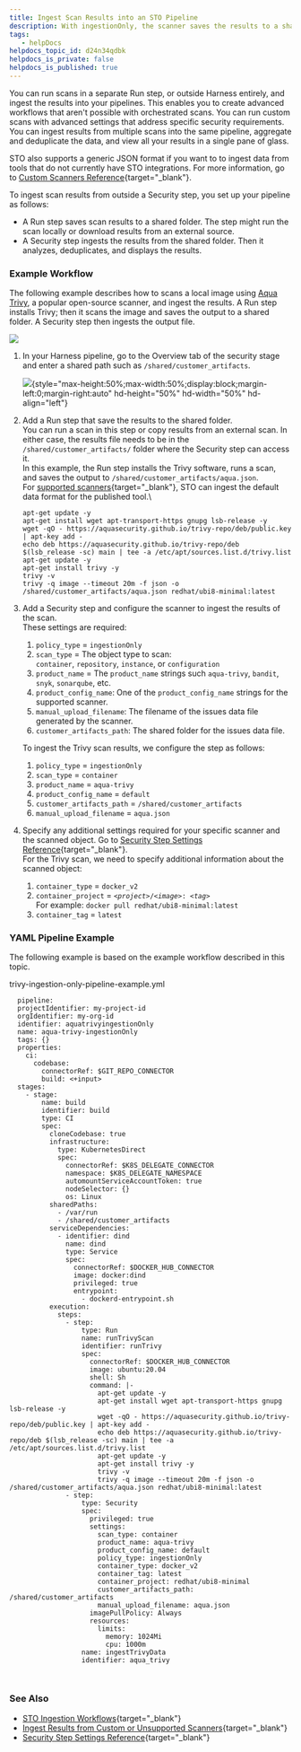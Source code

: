 ```yaml
---
title: Ingest Scan Results into an STO Pipeline
description: With ingestionOnly, the scanner saves the results to a shared folder. The pipeline then ingests this data and analyzes, deduplicates, and displays the results.
tags: 
   - helpDocs
helpdocs_topic_id: d24n34qdbk
helpdocs_is_private: false
helpdocs_is_published: true
---
```


You can run scans in a separate Run step, or outside Harness entirely,
and ingest the results into your pipelines. This enables you to create
advanced workflows that aren\'t possible with orchestrated scans. You
can run custom scans with advanced settings that address specific
security requirements. You can ingest results from multiple scans into
the same pipeline, aggregate and deduplicate the data, and view all your
results in a single pane of glass.

STO also supports a generic JSON format if you want to to ingest data
from tools that do not currently have STO integrations. For more
information, go to [Custom Scanners
Reference](https://docs.harness.io/article/ymkcm5lypf){target="_blank"}.

To ingest scan results from outside a Security step, you set up your
pipeline as follows:

-   A Run step saves scan results to a shared folder. The step might run
    the scan locally or download results from an external source.
-   A Security step ingests the results from the shared folder. Then it
    analyzes, deduplicates, and displays the results.

### Example Workflow

The following example describes how to scans a local image using [Aqua
Trivy](https://aquasecurity.github.io/trivy/dev/docs/), a popular
open-source scanner, and ingest the results. A Run step installs Trivy;
then it scans the image and saves the output to a shared folder. A
Security step then ingests the output file.

![](https://files.helpdocs.io/kw8ldg1itf/articles/d24n34qdbk/1663169627027/ingestion-only-pipeline-trivy.png)

1.  In your Harness pipeline, go to the Overview tab of the security
    stage and enter a shared path such as `/shared/customer_artifacts`.

    ![](https://files.helpdocs.io/kw8ldg1itf/articles/ijkyokxrot/1661880426879/sto-pipeline-shared-path.png){style="max-height:50%;max-width:50%;display:block;margin-left:0;margin-right:auto"
    hd-height="50%" hd-width="50%" hd-align="left"}

2.  Add a Run step that save the results to the shared folder.\
    You can run a scan in this step or copy results from an external
    scan. In either case, the results file needs to be in the
    `/shared/customer_artifacts/` folder where the Security step can
    access it.\
    In this example, the Run step installs the Trivy software, runs a
    scan, and saves the output to
    `/shared/customer_artifacts/aqua.json`.\
    For [supported
    scanners](https://docs.harness.io/article/0k0iubnzql#scanners_target_types_and_scan_approach){target="_blank"},
    STO can ingest the default data format for the published tool.\

    ``` {.hljs .yaml}
    apt-get update -y
    apt-get install wget apt-transport-https gnupg lsb-release -y
    wget -qO - https://aquasecurity.github.io/trivy-repo/deb/public.key | apt-key add -
    echo deb https://aquasecurity.github.io/trivy-repo/deb $(lsb_release -sc) main | tee -a /etc/apt/sources.list.d/trivy.list
    apt-get update -y
    apt-get install trivy -y
    trivy -v
    trivy -q image --timeout 20m -f json -o /shared/customer_artifacts/aqua.json redhat/ubi8-minimal:latest
    ```

3.  Add a Security step and configure the scanner to ingest the results
    of the scan.\
    These settings are required:
    1.  `policy_type` = `ingestionOnly`
    2.  `scan_type` = The object type to scan:
        `container`, `repository`, `instance`, or `configuration`
    3.  `product_name` = The `product_name` strings such `aqua-trivy`,
        `bandit`, `snyk`, `sonarqube`, etc.
    4.  `product_config_name`: One of the `product_config_name` strings
        for the supported scanner.
    5.  `manual_upload_filename`: The filename of the issues data file
        generated by the scanner.
    6.  `customer_artifacts_path`: The shared folder for the issues data
        file.

    To ingest the Trivy scan results, we configure the step as follows:
    1.  `policy_type` = `ingestionOnly`
    2.  `scan_type` = `container`
    3.  `product_name` = `aqua-trivy`
    4.  `product_config_name` = `default`
    5.  `customer_artifacts_path` = `/shared/customer_artifacts`
    6.  `manual_upload_filename` = `aqua.json`

4.  Specify any additional settings required for your specific scanner
    and the scanned object. Go to [Security Step Settings
    Reference](Security%20Step%20Settings%20Reference){target="_blank"}.\
    For the Trivy scan, we need to specify additional information about
    the scanned object:
    1.  `container_type` = `docker_v2`
    2.  `container_project` =
        `<`*`project`*`>/<`*`image`*`>: <`*`tag`*`>`\
        For example: `docker pull redhat/ubi8-minimal:latest`
    3.  `container_tag` = `latest`

### YAML Pipeline Example

The following example is based on the example workflow described in this
topic.

trivy-ingestion-only-pipeline-example.yml

<div>

``` {.hljs .yaml}
  pipeline:
  projectIdentifier: my-project-id
  orgIdentifier: my-org-id
  identifier: aquatrivyingestionOnly
  name: aqua-trivy-ingestionOnly
  tags: {}
  properties:
    ci:
      codebase:
        connectorRef: $GIT_REPO_CONNECTOR
        build: <+input>
  stages:
    - stage:
        name: build
        identifier: build
        type: CI
        spec:
          cloneCodebase: true
          infrastructure:
            type: KubernetesDirect
            spec:
              connectorRef: $K8S_DELEGATE_CONNECTOR
              namespace: $K8S_DELEGATE_NAMESPACE
              automountServiceAccountToken: true
              nodeSelector: {}
              os: Linux
          sharedPaths:
            - /var/run
            - /shared/customer_artifacts
          serviceDependencies:
            - identifier: dind
              name: dind
              type: Service
              spec:
                connectorRef: $DOCKER_HUB_CONNECTOR
                image: docker:dind
                privileged: true
                entrypoint:
                  - dockerd-entrypoint.sh
          execution:
            steps:
              - step:
                  type: Run
                  name: runTrivyScan
                  identifier: runTrivy
                  spec:
                    connectorRef: $DOCKER_HUB_CONNECTOR
                    image: ubuntu:20.04
                    shell: Sh
                    command: |-
                      apt-get update -y
                      apt-get install wget apt-transport-https gnupg lsb-release -y
                      wget -qO - https://aquasecurity.github.io/trivy-repo/deb/public.key | apt-key add -
                      echo deb https://aquasecurity.github.io/trivy-repo/deb $(lsb_release -sc) main | tee -a /etc/apt/sources.list.d/trivy.list
                      apt-get update -y
                      apt-get install trivy -y
                      trivy -v
                      trivy -q image --timeout 20m -f json -o /shared/customer_artifacts/aqua.json redhat/ubi8-minimal:latest
              - step:
                  type: Security
                  spec:
                    privileged: true
                    settings:
                      scan_type: container
                      product_name: aqua-trivy
                      product_config_name: default
                      policy_type: ingestionOnly
                      container_type: docker_v2
                      container_tag: latest
                      container_project: redhat/ubi8-minimal
                      customer_artifacts_path: /shared/customer_artifacts
                      manual_upload_filename: aqua.json
                    imagePullPolicy: Always
                    resources:
                      limits:
                        memory: 1024Mi
                        cpu: 1000m
                  name: ingestTrivyData
                  identifier: aqua_trivy

  
```

</div>

### See Also

-   [STO Ingestion
    Workflows](https://docs.harness.io/article/cjqnd71y07){target="_blank"}
-   [Ingest Results from Custom or Unsupported
    Scanners](https://docs.harness.io/article/ymkcm5lypf){target="_blank"}
-   [Security Step Settings
    Reference](https://docs.harness.io/article/0k0iubnzql){target="_blank"}
